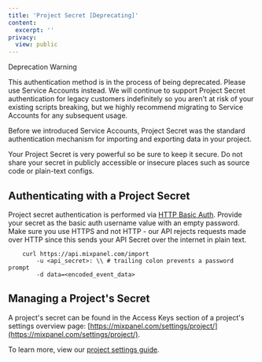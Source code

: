 ```yaml
---
title: 'Project Secret [Deprecating]'
content:
  excerpt: ''
privacy:
  view: public
---
```

<Callout icon="❗️" theme="error">
  Deprecation Warning

  This authentication method is in the process of being deprecated. Please use Service Accounts instead. We will continue to support Project Secret authentication for legacy customers indefinitely so you aren't at risk of your existing scripts breaking, but we highly recommend migrating to Service Accounts for any subsequent usage.
</Callout>

Before we introduced Service Accounts, Project Secret was the standard authentication mechanism for importing and exporting data in your project.

Your Project Secret is very powerful so be sure to keep it secure. Do not share your secret in publicly accessible or insecure places such as source code or plain-text configs.

## Authenticating with a Project Secret

Project secret authentication is performed via [HTTP Basic Auth](https://developer.mozilla.org/en-US/docs/Web/HTTP/Authentication#Basic_authentication_scheme). Provide your secret as the basic auth username value with an empty password. Make sure you use HTTPS and not HTTP - our API rejects requests made over HTTP since this sends your API Secret over the internet in plain text.

```curl
    curl https://api.mixpanel.com/import
        -u <api_secret>: \\ # trailing colon prevents a password prompt
        -d data=<encoded_event_data>
```

## Managing a Project's Secret

A project's secret can be found in the Access Keys section of a project's settings overview page: [https://mixpanel.com/settings/project/](https://mixpanel.com/settings/project/).

To learn more, view our [project settings guide](https://help.mixpanel.com/hc/en-us/articles/115004490503-Project-Settings).
